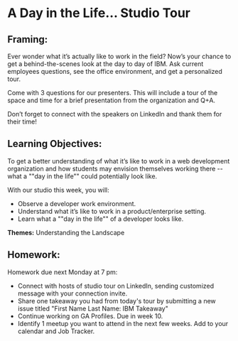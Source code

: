 # A Day in the Life… Studio Tour 

## Framing: 
Ever wonder what it’s actually like to work in the field? Now’s your chance to get a behind-the-scenes look at the day to day of IBM. Ask current employees questions, see the office environment, and get a personalized tour. 

Come with 3 questions for our presenters. This will include a tour of the space and time for a brief presentation from the organization and Q+A. 

Don’t forget to connect with the speakers on LinkedIn and thank them for their time! 

## Learning Objectives: 
To get a better understanding of what it’s like to work in a web development organization and how students may envision themselves working there -- what a ""day in the life"" could potentially look like. 

With our studio this week, you will:
- Observe a developer work environment.
- Understand what it’s like to work in a product/enterprise setting.
- Learn what a ""day in the life"" of a developer looks like.
 
**Themes:** Understanding the Landscape

## Homework: 
Homework due next Monday at 7 pm: 
- Connect with hosts of studio tour on LinkedIn, sending customized message with your connection invite.
- Share one takeaway you had from today's tour by submitting a new issue titled "First Name Last Name: IBM Takeaway"
- Continue working on GA Profiles. Due in week 10. 
- Identify 1 meetup you want to attend in the next few weeks. Add to your calendar and Job Tracker.

